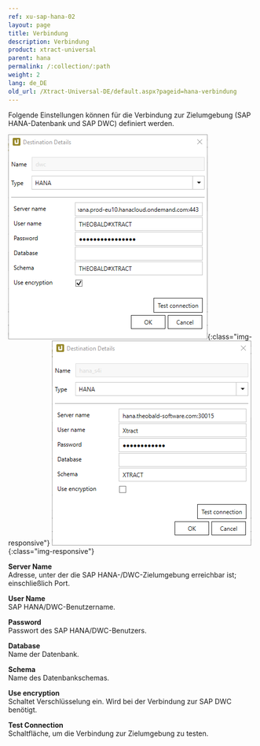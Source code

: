```yaml
---
ref: xu-sap-hana-02
layout: page
title: Verbindung
description: Verbindung
product: xtract-universal
parent: hana
permalink: /:collection/:path
weight: 2
lang: de_DE
old_url: /Xtract-Universal-DE/default.aspx?pageid=hana-verbindung
---
```


Folgende Einstellungen können für die Verbindung zur Zielumgebung (SAP HANA-Datenbank und SAP DWC) definiert werden.


![hana-destination](/img/content/hana-destination.png){:class="img-responsive"}
![hana-destination](/img/content/hana-destination2.png){:class="img-responsive"}


**Server Name**<br>
Adresse, unter der die SAP HANA-/DWC-Zielumgebung erreichbar ist; einschließlich Port. 

**User Name**<br>
SAP HANA/DWC-Benutzername.

**Password**<br>
Passwort des SAP HANA/DWC-Benutzers.

**Database**<br> 
Name der Datenbank.

**Schema**<br> 
Name des Datenbankschemas.

**Use encryption**<br>
Schaltet Verschlüsselung ein. Wird bei der Verbindung zur SAP DWC benötigt.
             
**Test Connection**<br>
Schaltfläche, um die Verbindung zur Zielumgebung zu testen.